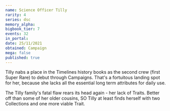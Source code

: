```yaml
---
name: Science Officer Tilly
rarity: 4
series: dsc
memory_alpha:
bigbook_tier: 7
events: 32
in_portal:
date: 25/11/2021
obtained: Campaign
mega: false
published: true
---
```


Tilly nabs a place in the Timelines history books as the second crew (first Super Rare) to debut through Campaigns. That's a fortuitous landing spot for her, because she lacks all the essential long term attributes for daily use.

The Tilly family's fatal flaw rears its head again - her lack of Traits. Better off than some of her older cousins, SO Tilly at least finds herself with two Collections and one more viable Trait.
